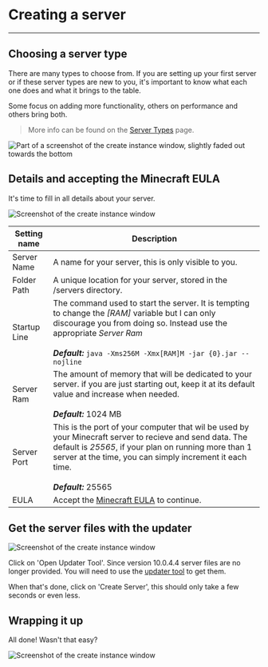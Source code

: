 # Creating a server

---

## Choosing a server type

There are many types to choose from. If you are setting up your first server or if these server types are new to you, it's important to know what each one does and what it brings to the table.

Some focus on adding more functionality, others on performance and others bring both.

> More info can be found on the [Server Types](./server-types) page.

![Part of a screenshot of the create instance window, slightly faded out towards the bottom](assets/screenshots/create_server_type.png)

## Details and accepting the Minecraft EULA

It's time to fill in all details about your server.

![Screenshot of the create instance window](assets/screenshots/create_server_eula.png)

Setting name | Description
--- | ---
Server Name | A name for your server, this is only visible to you.
Folder Path | A unique location for your server, stored in the /servers directory.
Startup Line | The command used to start the server. It is tempting to change the <var>[RAM]</var> variable but I can only discourage you from doing so. Instead use the appropriate <var>Server Ram</var> <br><br> ***Default:*** `java -Xms256M -Xmx[RAM]M -jar {0}.jar --nojline`
Server Ram | The amount of memory that will be dedicated to your server. if you are just starting out, keep it at its default value and increase when needed. <br><br>***Default:*** 1024 MB
Server Port | This is the port of your computer that wil be used by your Minecraft server to recieve and send data. The default is <var>25565</var>, if your plan on running more than 1 server at the time, you can simply increment it each time.<br><br> ***Default:*** 25565
EULA | Accept the [Minecraft EULA](https://account.mojang.com/documents/minecraft_eula) to continue.


## Get the server files with the updater

![Screenshot of the create instance window](assets/screenshots/create_server_files.png)

Click on 'Open Updater Tool'. Since version 10.0.4.4 server files are no longer provided. You will need to use the [updater tool](./update-server) to get them.

When that's done, click on 'Create Server', this should only take a few seconds or even less.

## Wrapping it up

All done! Wasn't that easy?

![Screenshot of the create instance window](assets/screenshots/create_server_finished.png)
